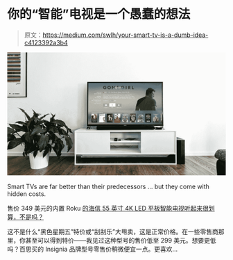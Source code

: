# 你的“智能”电视是一个愚蠢的想法

> 原文：<https://medium.com/swlh/your-smart-tv-is-a-dumb-idea-c4123392a3b4>

![](img/be30f49bfd5f2bf508ea09505bc17162.png)

Smart TVs are far better than their predecessors … but they come with hidden costs.

售价 349 美元的内置 Roku [的海信 55 英寸 4K LED 平板智能电视听起来很划算，不是吗？](https://www.bestbuy.com/site/hisense-55-class-led-h6-series-2160p-smart-4k-uhd-tv-with-hdr/6251609.p?skuId=6251609)

这不是什么“黑色星期五”特价或“刮刮乐”大甩卖，这是正常价格。在一些零售商那里，你甚至可以得到特价——我见过这种型号的售价低至 299 美元。想要更低吗？百思买的 Insignia 品牌型号零售价稍微便宜一点。更喜欢…
